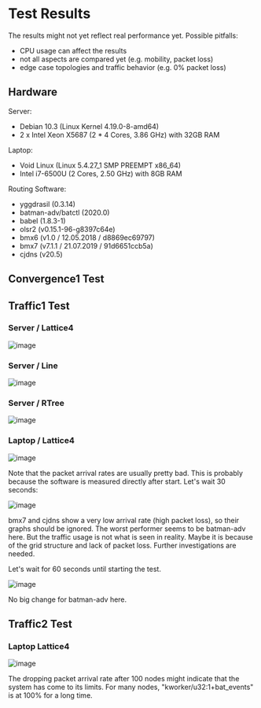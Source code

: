 # Test Results

The results might not yet reflect real performance yet. Possible pitfalls:

* CPU usage can affect the results
* not all aspects are compared yet (e.g. mobility, packet loss)
* edge case topologies and traffic behavior (e.g. 0% packet loss)

## Hardware

Server:

* Debian 10.3 (Linux Kernel 4.19.0-8-amd64)
* 2 x Intel Xeon X5687 (2 * 4 Cores, 3.86 GHz) with 32GB RAM

Laptop:

* Void Linux (Linux 5.4.27_1 SMP PREEMPT x86_64)
* Intel i7-6500U (2 Cores, 2.50 GHz) with 8GB RAM

Routing Software:

* yggdrasil (0.3.14)
* batman-adv/batctl (2020.0)
* babel (1.8.3-1)
* olsr2 (v0.15.1-96-g8397c64e)
* bmx6 (v1.0 / 12.05.2018 / d8869ec69797)
* bmx7 (v7.1.1 / 21.07.2019 / 91d6651ccb5a)
* cjdns (v20.5)

## Convergence1 Test

## Traffic1 Test

### Server / Lattice4

![image](server/traffic1/1_traffic1-grid4.png)

### Server / Line

![image](server/traffic1/1_traffic1-line.png)

### Server / RTree

![image](server/traffic1/1_traffic1-rtree.png)

### Laptop / Lattice4

![image](laptop/traffic1/1_traffic1-grid4.png)

Note that the packet arrival rates are usually pretty bad. This is probably because the software is measured directly after start. Let's wait 30 seconds:

![image](laptop/traffic1/2_traffic1-grid4.png)

bmx7 and cjdns show a very low arrival rate (high packet loss), so their graphs should be ignored. The worst performer seems to be batman-adv here. But the traffic usage is not what is seen in reality. Maybe it is because of the grid structure and lack of packet loss. Further investigations are needed.

Let's wait for 60 seconds until starting the test.

![image](laptop/traffic1/3_traffic1-grid4.png)

No big change for batman-adv here.

## Traffic2 Test

### Laptop Lattice4

![image](laptop/traffic2/1_traffic2-batman-adv-grid4.png)

The dropping packet arrival rate after 100 nodes might indicate that the system has come to its limits.
For many nodes, "kworker/u32:1+bat_events" is at 100% for a long time.
